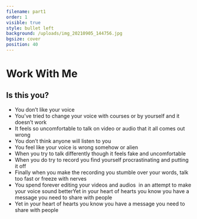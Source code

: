 ```yaml
---
filename: part1
order: 1
visible: true
style: bullet left
background: /uploads/img_20210905_144756.jpg
bgsize: cover
position: 40
---
```

# Work With Me

## Is this you?

* You don’t like your voice
* You’ve tried to change your voice with courses or by yourself and it doesn’t work
* It feels so uncomfortable to talk on video or audio that it all comes out wrong
* You don’t think anyone will listen to you
* You feel like your voice is wrong somehow or alien
* When you try to talk differently though it feels fake and uncomfortable
* When you do try to record you find yourself procrastinating and putting it off
* Finally when you make the recording you stumble over your words, talk too fast or freeze with nerves
* You spend forever editing your videos and audios  in an attempt to make your voice sound betterYet in your heart of hearts you know you have a message you need to share with people
* Yet in your heart of hearts you know you have a message you need to share with people